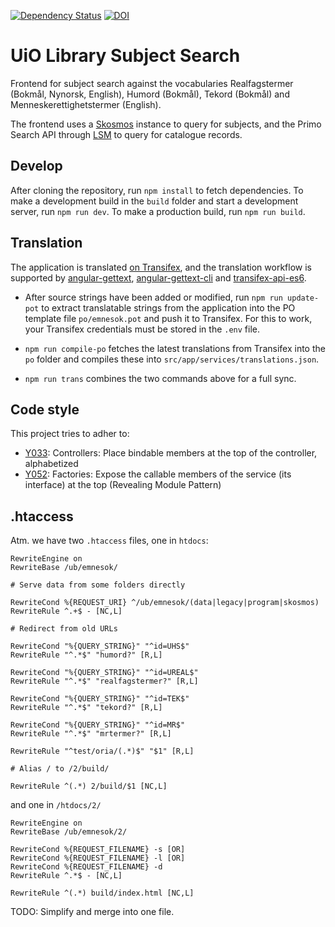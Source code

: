 [![Dependency Status](https://www.versioneye.com/user/projects/56dd2251309a580038b000de/badge.svg?style=flat)](https://www.versioneye.com/user/projects/56dd2251309a580038b000de)
[![DOI](https://zenodo.org/badge/46412901.svg)](https://zenodo.org/badge/latestdoi/46412901)

# UiO Library Subject Search

Frontend for subject search against the vocabularies
Realfagstermer (Bokmål, Nynorsk, English), Humord (Bokmål), Tekord (Bokmål) and Menneskerettighetstermer (English).

The frontend uses a [Skosmos](https://github.com/NatLibFi/Skosmos) instance to query for subjects, and the Primo Search API through [LSM](https://github.com/scriptotek/lsm) to query for catalogue records.

## Develop

After cloning the repository, run `npm install`
to fetch dependencies.
To make a development build in the `build` folder and start a
development server, run `npm run dev`.
To make a production build, run `npm run build`.

## Translation

The application is translated [on Transifex](https://www.transifex.com/university-of-oslo-library/subject-search/),
and the translation workflow is supported by
[angular-gettext](https://github.com/rubenv/angular-gettext),
[angular-gettext-cli](https://github.com/huston007/angular-gettext-cli) and
[transifex-api-es6](https://github.com/alexanderwallin/transifex-api-es6).

* After source strings have been added or modified, run `npm run update-pot` to
  extract translatable strings from the application into the PO template file
  `po/emnesok.pot` and push it to Transifex. For this to work, your Transifex
  credentials must be stored in the `.env` file.

* `npm run compile-po` fetches the latest translations from Transifex into the
  `po` folder and compiles these into `src/app/services/translations.json`.

* `npm run trans` combines the two commands above for a full sync.

## Code style

This project tries to adher to:

* [Y033](https://github.com/johnpapa/angular-styleguide#style-y033): Controllers: Place bindable members at the top of the controller, alphabetized
* [Y052](https://github.com/johnpapa/angular-styleguide#style-y052): Factories: Expose the callable members of the service (its interface) at the top (Revealing Module Pattern)

## .htaccess

Atm. we have two `.htaccess` files, one in `htdocs`:

```
RewriteEngine on
RewriteBase /ub/emnesok/

# Serve data from some folders directly

RewriteCond %{REQUEST_URI} ^/ub/emnesok/(data|legacy|program|skosmos)
RewriteRule ^.+$ - [NC,L]

# Redirect from old URLs

RewriteCond "%{QUERY_STRING}" "^id=UHS$"
RewriteRule "^.*$" "humord?" [R,L]

RewriteCond "%{QUERY_STRING}" "^id=UREAL$"
RewriteRule "^.*$" "realfagstermer?" [R,L]

RewriteCond "%{QUERY_STRING}" "^id=TEK$"
RewriteRule "^.*$" "tekord?" [R,L]

RewriteCond "%{QUERY_STRING}" "^id=MR$"
RewriteRule "^.*$" "mrtermer?" [R,L]

RewriteRule "^test/oria/(.*)$" "$1" [R,L]

# Alias / to /2/build/

RewriteRule ^(.*) 2/build/$1 [NC,L]
```

and one in `/htdocs/2/`

```
RewriteEngine on
RewriteBase /ub/emnesok/2/

RewriteCond %{REQUEST_FILENAME} -s [OR]
RewriteCond %{REQUEST_FILENAME} -l [OR]
RewriteCond %{REQUEST_FILENAME} -d
RewriteRule ^.*$ - [NC,L]

RewriteRule ^(.*) build/index.html [NC,L]
```

TODO: Simplify and merge into one file.
